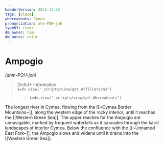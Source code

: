 ```yaml
---
headerVersion: 2023.11.25
tags: [place]
whereabouts: Cymea
pronunciation: ahm-POH-joh
typeOf: river
dm_owner: tim
dm_notes: color
---
```

# Ampogio
*(ahm-POH-joh)*
>[!info]+ Information  
> `$=dv.view("_scripts/view/get_Affiliations")`  
>> `$=dv.view("_scripts/view/get_Whereabouts")`

The longest river in Cymea, flowing from the [[~Cymea Border Mountains~]], along the western edge of the rocky interior, until it reaches the [[Western Green Sea]]. The upper reaches for the Ampogio are unnavigable, marked by frequent waterfalls as it cascades through the karst landscapes of interior Cymea. Below the confluence with the [[~Unnamed East Fork~]], the Ampogio slows and widens until it drains into the [[Western Green Sea]]. 